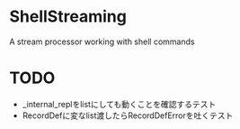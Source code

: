 # ShellStreaming
A stream processor working with shell commands

# TODO
- _internal_replをlistにしても動くことを確認するテスト
- RecordDefに変なlist渡したらRecordDefErrorを吐くテスト
